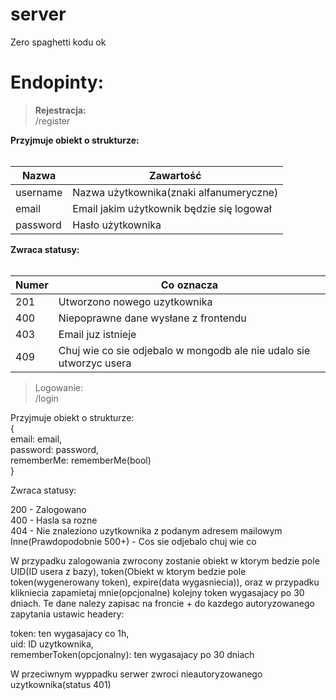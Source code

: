 # server
Zero spaghetti kodu ok

# Endopinty:<br>

> **Rejestracja:**<br>
  /register<br>

**Przyjmuje obiekt o strukturze:**<br><br>

| Nazwa | Zawartość |
| ----- | --------- |
| username | Nazwa użytkownika(znaki alfanumeryczne) |
| email | Email jakim użytkownik będzie się logował |
| password | Hasło użytkownika |

**Zwraca statusy:**<br><br>

| Numer | Co oznacza |
| ----- | ---------- |
| 201 | Utworzono nowego uzytkownika |
| 400 | Niepoprawne dane wysłane z frontendu |
| 403 | Email juz istnieje |
| 409 | Chuj wie co sie odjebalo w mongodb ale nie udalo sie utworzyc usera |



> Logowanie:<br>
  /login

Przyjmuje obiekt o strukturze:<br>
{<br>
  email: email,<br>
  password: password,<br>
  rememberMe: rememberMe(bool)<br>
}<br>

Zwraca statusy:<br>

200 - Zalogowano<br>
400 - Hasla sa rozne<br>
404 - Nie znaleziono uzytkownika z podanym adresem mailowym<br>
Inne(Prawdopodobnie 500+) - Cos sie odjebalo chuj wie co<br>

W przypadku zalogowania zwrocony zostanie obiekt w ktorym bedzie pole UID(ID usera z bazy), token(Obiekt w ktorym bedzie pole token(wygenerowany token), expire(data wygasniecia)), oraz w przypadku klikniecia zapamietaj mnie(opcjonalne) kolejny token wygasajacy po 30 dniach. Te dane nalezy zapisac na froncie + do kazdego autoryzowanego zapytania ustawic headery:<br>

token: ten wygasajacy co 1h,<br>
uid: ID uzytkownika,<br>
rememberToken(opcjonalny): ten wygasajacy po 30 dniach<br>

W przeciwnym wyppadku serwer zwroci nieautoryzowanego uzytkownika(status 401)
